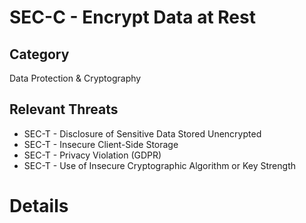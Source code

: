 # SEC-C -  Encrypt Data at Rest

## Category	
Data Protection & Cryptography

## Relevant Threats
* SEC-T - Disclosure of Sensitive Data Stored Unencrypted
* SEC-T - Insecure Client-Side Storage
* SEC-T - Privacy Violation (GDPR)
* SEC-T - Use of Insecure Cryptographic Algorithm or Key Strength

# Details
